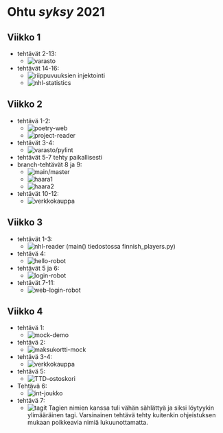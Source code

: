 # Ohtu *syksy* 2021
## Viikko 1
* tehtävät 2-13:
  - ![varasto](https://github.com/J-Uhero/ohtu-2021-viikko1)
* tehtävät 14-16:
  - ![riippuvuuksien injektointi](https://github.com/J-Uhero/ohtu-kevat-2021/tree/main/viikko1/riippuvuuksien-injektointi-1)
  - ![nhl-statistics](https://github.com/J-Uhero/ohtu-kevat-2021/tree/main/viikko1/nhl-statistics-1)

## Viikko 2
* tehtävä 1-2:
  - ![poetry-web](https://github.com/J-Uhero/ohtu-kevat-2021/tree/main/viikko2/poetry-web)
  - ![project-reader](https://github.com/J-Uhero/ohtu-kevat-2021/tree/main/viikko2/project-reader)
* tehtävät 3-4:
  - ![varasto/pylint](https://github.com/J-Uhero/ohtu-2021-viikko1)
* tehtävät 5-7 tehty paikallisesti
* branch-tehtävät 8 ja 9:
  - ![main/master](https://github.com/J-Uhero/ohtu-kevat-2021)
  - ![haara1](https://github.com/J-Uhero/ohtu-kevat-2021/tree/haara1)
  - ![haara2](https://github.com/J-Uhero/ohtu-kevat-2021/tree/haara2)
* tehtävät 10-12:
  - ![verkkokauppa](https://github.com/J-Uhero/ohtu-kevat-2021/tree/main/viikko2/verkkokauppa-1) 

## Viikko 3
* tehtävät 1-3:
   - ![nhl-reader](https://github.com/J-Uhero/ohtu-kevat-2021/tree/main/viikko3/nhl-reader) (main() tiedostossa finnish_players.py)
* tehtävä 4:
   - ![hello-robot](https://github.com/J-Uhero/ohtu-kevat-2021/tree/main/viikko3/hello-robot)
* tehtävät 5 ja 6:
   - ![login-robot](https://github.com/J-Uhero/ohtu-kevat-2021/tree/main/viikko3/login-robot)
* tehtävät 7-11:
   - ![web-login-robot](https://github.com/J-Uhero/ohtu-kevat-2021/tree/main/viikko3/web-login-robot)
 
 ## Viikko 4
 * tehtävä 1:
   - ![mock-demo](https://github.com/J-Uhero/ohtu-syksy-2021/tree/main/viikko4/mock-demo)
 * tehtävä 2:
   - ![maksukortti-mock](https://github.com/J-Uhero/ohtu-syksy-2021/tree/main/viikko4/maksukortti-mock)
 * tehtävä 3-4:
   - ![verkkokauppa](https://github.com/J-Uhero/ohtu-syksy-2021/tree/main/viikko4/verkkokauppa)
 * tehtävä 5:
   - ![TTD-ostoskori](https://github.com/J-Uhero/ohtu-syksy-2021/tree/main/viikko4/ttd-ostoskori)
 * Tehtävä 6:
   - ![int-joukko](https://github.com/J-Uhero/ohtu-syksy-2021/tree/main/viikko4/int-joukko)
 * tehtävä 7:
   - ![tagit](https://github.com/J-Uhero/ohtu-syksy-2021/tags) Tagien nimien kanssa tuli vähän sählättyä ja siksi löytyykin ylimääräinen tagi. Varsinainen tehtävä tehty kuitenkin ohjeistuksen mukaan poikkeavia nimiä lukuunottamatta.
